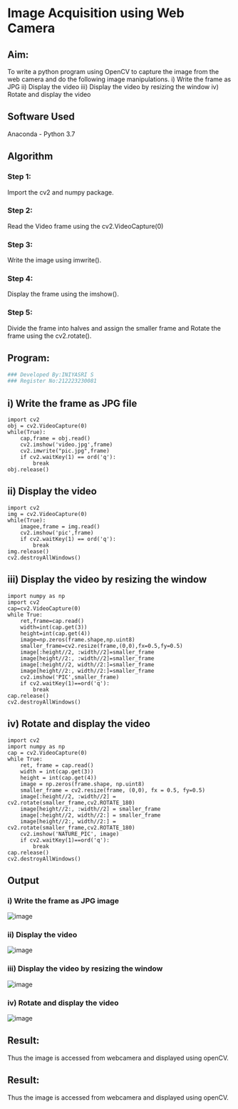 # Image Acquisition using Web Camera

## Aim:
 
To write a python program using OpenCV to capture the image from the web camera and do the following image manipulations.
i) Write the frame as JPG 
ii) Display the video 
iii) Display the video by resizing the window
iv) Rotate and display the video

## Software Used
Anaconda - Python 3.7

## Algorithm
### Step 1:
Import the cv2 and numpy package.
<br>

### Step 2:
Read the Video frame using the cv2.VideoCapture(0)
<br>

### Step 3:
Write the image using imwrite().
<br>

### Step 4:
Display the frame using the imshow().
<br>

### Step 5:
Divide the frame into halves and assign the smaller frame and Rotate the frame using the cv2.rotate().
<br>


## Program:
``` Python
### Developed By:INIYASRI S
### Register No:212223230081
```
## i) Write the frame as JPG file
```
import cv2
obj = cv2.VideoCapture(0)
while(True):
    cap,frame = obj.read()
    cv2.imshow('video.jpg',frame)
    cv2.imwrite("pic.jpg",frame)
    if cv2.waitKey(1) == ord('q'):
        break
obj.release()
```



## ii) Display the video
```
import cv2
img = cv2.VideoCapture(0)
while(True):
    imagee,frame = img.read()
    cv2.imshow('pic',frame)
    if cv2.waitKey(1) == ord('q'):
        break
img.release()
cv2.destroyAllWindows()
```



## iii) Display the video by resizing the window
```
import numpy as np
import cv2
cap=cv2.VideoCapture(0)
while True:
    ret,frame=cap.read()
    width=int(cap.get(3))
    height=int(cap.get(4))
    image=np.zeros(frame.shape,np.uint8)
    smaller_frame=cv2.resize(frame,(0,0),fx=0.5,fy=0.5)
    image[:height//2, :width//2]=smaller_frame
    image[height//2:, :width//2]=smaller_frame
    image[:height//2, width//2:]=smaller_frame
    image[height//2:, width//2:]=smaller_frame
    cv2.imshow('PIC',smaller_frame)
    if cv2.waitKey(1)==ord('q'):
        break
cap.release()
cv2.destroyAllWindows()
```



## iv) Rotate and display the video
```
import cv2
import numpy as np
cap = cv2.VideoCapture(0)
while True:
    ret, frame = cap.read() 
    width = int(cap.get(3))
    height = int(cap.get(4))
    image = np.zeros(frame.shape, np.uint8) 
    smaller_frame = cv2.resize(frame, (0,0), fx = 0.5, fy=0.5)
    image[:height//2, :width//2] = cv2.rotate(smaller_frame,cv2.ROTATE_180)
    image[height//2:, :width//2] = smaller_frame 
    image[:height//2, width//2:] = smaller_frame
    image[height//2:, width//2:] = cv2.rotate(smaller_frame,cv2.ROTATE_180)
    cv2.imshow('NATURE_PIC', image)
    if cv2.waitKey(1)==ord('q'):
        break
cap.release()
cv2.destroyAllWindows()
```









## Output

### i) Write the frame as JPG image

![image](https://github.com/user-attachments/assets/10b9af13-aeb5-4cfa-9c26-aec4d9b4f35b)


### ii) Display the video
![image](https://github.com/user-attachments/assets/f7e80126-3cac-4ff0-843c-d78393eb958e)



### iii) Display the video by resizing the window

![image](https://github.com/user-attachments/assets/03948ebe-d62d-47ed-8c7d-3da0aa5aaccc)


### iv) Rotate and display the video
![image](https://github.com/user-attachments/assets/f93034a0-6662-4cba-9857-4fa49d05bdec)



## Result:
Thus the image is accessed from webcamera and displayed using openCV.





## Result:
Thus the image is accessed from webcamera and displayed using openCV.
